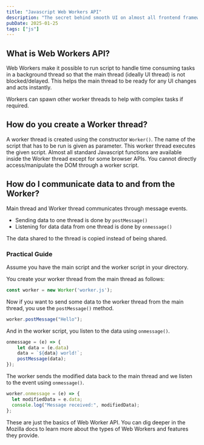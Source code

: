 ```yaml
---
title: "Javascript Web Workers API"
description: "The secret behind smooth UI on almost all frontend frameworks"
pubDate: 2025-01-25
tags: ["js"]
---
```

## What is Web Workers API?

Web Workers make it possible to run script to handle time consuming tasks in a
background thread so that the main thread (ideally UI thread) is not blocked/delayed.
This helps the main thread to be ready for any UI changes and acts instantly.

Workers can spawn other worker threads to help with complex tasks if required.

## How do you create a Worker thread?

A worker thread is created using the constructor `Worker()`. The name of the script
that has to be run is given as parameter. This worker thread executes the given
script. Almost all standard Javascript functions are available inside the Worker
thread except for some browser APIs. You cannot directly access/manipulate the DOM
through a worker script.

## How do I communicate data to and from the Worker?

Main thread and Worker thread communicates through message events.
- Sending data to one thread is done by `postMessage()`
- Listening for data data from one thread is done by `onmessage()`

The data shared to the thread is copied instead of being shared.

### Practical Guide

Assume you have the main script and the worker script in your directory.

You create your worker thread from the main thread as follows:
```javascript
const worker = new Worker('worker.js');
```
Now if you want to send some data to the worker thread from the main thread,
you use the `postMessage()` method.
```javascript
worker.postMessage("Hello");
```
And in the worker script, you listen to the data using `onmessage()`.
```javascript
onmessage = (e) => {
    let data = (e.data)
    data = `${data} world!`;
    postMessage(data);
});
```
The worker sends the modified data back to the main thread and we listen to the
event using `onmessage()`.

```javascript
worker.onmessage = (e) => {
  let modifiedData = e.data;
  console.log("Message received:", modifiedData);
};
```

These are just the basics of Web Worker API. You can dig deeper in the Mozilla
docs to learn more about the types of Web Workers and features they provide.
